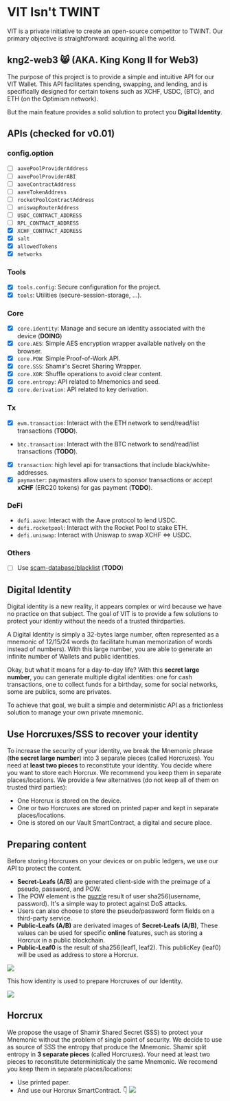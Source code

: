 # VIT Isn't TWINT
VIT is a private initiative to create an open-source competitor to TWINT. 
Our primary objective is straightforward: acquiring all the world.

## kng2-web3 😸 (AKA. King Kong II for Web3)
The purpose of this project is to provide a simple and intuitive API for our VIT Wallet. This API facilitates spending, swapping, and lending, and is specifically designed for certain tokens such as XCHF, USDC, (BTC), and ETH (on the Optimism network).

But the main feature provides a solid solution to protect you **Digital Identity**.

## APIs (checked for v0.01)
### config.option
* [ ] `aavePoolProviderAddress`
* [ ] `aavePoolProviderABI`
* [ ] `aaveContractAddress`
* [ ] `aaveTokenAddress`
* [ ] `rocketPoolContractAddress`
* [ ] `uniswapRouterAddress` 
* [ ] `USDC_CONTRACT_ADDRESS`
* [ ] `RPL_CONTRACT_ADDRESS`
* [x] `XCHF_CONTRACT_ADDRESS`
* [x] `salt`
* [x] `allowedTokens`
* [x] `networks`

### Tools
- [x] `tools.config`: Secure configuration for the project.
- [x] `tools`: Utilities (secure-session-storage, ...).

### Core
- [x] `core.identity`: Manage and secure an identity associated with the device (**DOING**)
- [x] `core.AES`: Simple AES encryption wrapper available natively on the browser.
- [x] `core.POW`: Simple Proof-of-Work API.
- [x] `core.SSS`: Shamir's Secret Sharing Wrapper.
- [x] `core.XOR`: Shuffle operations to avoid clear content.
- [x] `core.entropy`: API related to Mnemonics and seed.
- [x] `core.derivation`: API related to key derivation.

### Tx
- [x] `evm.transaction`: Interact with the ETH network to send/read/list transactions (**TODO**).
- `btc.transaction`: Interact with the BTC network to send/read/list transactions (**TODO**).
- [x] `transaction`: high level api for transactions that include  black/white-addresses.
- [x] `paymaster`: paymasters allow users to sponsor transactions or accept  **xCHF** (ERC20 tokens) for gas payment (**TODO**).

### DeFi
- `defi.aave`: Interact with the Aave protocol to lend USDC.
- `defi.rocketpool`: Interact with the Rocket Pool to stake ETH.
- `defi.uniswap`: Interact with Uniswap to swap XCHF <=> USDC.

### Others
- [ ] Use [scam-database/blacklist](https://github.com/scamsniffer/scam-database/tree/main/blacklist) (**TODO**)


## Digital Identity
Digital identity is a new reality, it appears complex or wird because we have no practice on that subject. The goal of VIT is to provide a few solutions to protect your identiy without the needs of a trusted thirdparties.

A Digital Identity is simply a 32-bytes large number, often represented as a mnemonic of 12/15/24 words (to facilitate human memorization of words instead of numbers). With this large number, you are able to generate an infinite number of Wallets and public identities.

Okay, but what it means for a day-to-day life? With this **secret large number**, you can generate multiple digital identities: one for cash transactions, one to collect funds for a birthday, some for social networks, some are publics, some are privates.

To achieve that goal, we built a simple and deterministic API as a frictionless solution to manage your own private mnemonic.

## Use Horcruxes/SSS to recover your identity
To increase the security of your identity, we break the Mnemonic phrase (**the secret large number**) into 3 separate pieces (called Horcruxes). You need at **least two pieces** to reconstitute your identity. You decide where you want to store each Horcrux. We recommend you keep them in separate places/locations. We provide a few alternatives (do not keep all of them on trusted third parties):

* One Horcrux is stored on the device.
* One or two Horcruxes are stored on printed paper and kept in separate places/locations.
* One is stored on our Vault SmartContract, a digital and secure place.


## Preparing content
Before storing Horcruxes on your devices or on public ledgers, we use our API to protect the content.

* **Secret-Leafs (A/B)** are generated client-side with the preimage of a pseudo, password, and POW. 
* The POW element is the [puzzle](https://en.wikipedia.org/wiki/Proof_of_work#List_of_proof-of-work_functions) result of user sha256(username, password). It's a simple way to protect against DoS attacks. 
* Users can also choose to store the pseudo/password form fields on a third-party service.
* **Public-Leafs (A/B)** are derivated images of **Secret-Leafs (A/B)**, These values can be used for specific **online** features, such as storing a Horcrux in a public blockchain.
* **Public-Leaf0** is the result of sha256(leaf1, leaf2). This publicKey (leaf0) will be used as address to store a Horcrux.


[![](https://mermaid.ink/img/pako:eNqdl1tv4jgUgP9KlNFIHS2g3C99K9BKK1W7D2X3ZZgHJ3bAwiSs40zLlv73sXMptkMCu46EEp_vXHxsH5t3My0gMu_NDQWHrbFarnODt7JKmo5DlRCcTgkCWdmI_vp9-V18WtOSFRTBaYXhD2M6nRon0W2fWp2HT_wsdDrhvBGiHDYvrcqZdE9GiVKK2IMMzM-A1wGtKS3uRibH3ZozprOp8dDvmstd87pr0e_i6dEi7zpGPDcOTuUWnIyqRDQHe3T3Xbz9-NYQc4k4FK92I_2Nv3ZE7e_GkS5Va05nDZSlbHJxIawaei0olHS0EMRjTsw9onuAIV8570K8NtkW7dHavOevEGWgImxtTiTR34BikBBUCua9HYqZgHS3oUXFbdeqr1vMUKso5AeK94AeFwUpaEN8eVw8Lp6eJIZnoMihRmW8QdkSQ5RhFdqW5C6yJoZtWV8nRhzMnNDzrTiy3Pjrt34Qc54XRDV9x-MGAqEfDep_BnjRQvBpwJ35TuzZdhh4oWKgi_2ifnQ9gHYAK_TG5BzZru1a1qVAddLizbEvRKSBdJPcxTPfapvNszr4JQdIcI5kf27dFH9qQKqUr8R8vtuML5Az0FsbSZ1XuxXHbmgt5z2x04oBb4p3QGnxukUAjo4gK3L2BPaYHBtiveajoiip0i1ixr4U3xPjJ6IQ5GBiiN1CNPUX_G-7w-zg8CanDySIzLWt9AVF4pGwnJf6kTTV4nqoQ4lISVXymR_JZEfIZnoJa-vDM85345OOGUHDs47gBj3fNnKQ8rNKDqreun48C5zADiLH8dyJwT_DMPDdwLWdSOyncBZbdhxYYeS5yn5qzA1nspZrWyMhPEqdeVbX_Yaio7xu8SYHZDgBjXw1ujWapVG88WhHi-gnd7HI_e9M1WavZIIUxeEKkhcM9SLrL6waUwfKF6gPoMZcnxr8EzBc5H2fQRBcJjW3nniUGvRPhfIU_VHtE8WifuLxYtW3x-squLMtR5xV_Mfx_YlhzbxYWZSEvVzSveLAOSfKUw4DBspdf_y-62VJqmPq4CMQWxBqjMj5M95s2UhoHXcDsgR0NzKFHfZnxUoM0Q3kgt8vd-KCop57rh24-oSj1W2pkWA1QUmWhlkmkRuK5dODiDxpxQAW-QVTo6QeocalFLP-KLIs4k3H1NWIlMktIDhqhUwl6iIwMgWIH6BUS5HvO7zpkF7relRK-I1VUENXnAwTsjoekDVUCDvAHjriOsA510fX8q7fIjs996xnO2e9wctfp-dJemFwuz__rDf9D-4C6YZ5u7NQCjKKBr0JtY91_sH_SFQHCBh6hJgfh-Z9BkiJJiaoWPFyzFPzntEKddASA_6fZ99SH78A4ZdVLg)](https://mermaid-js.github.io/mermaid-live-editor/edit/#pako:eNqdl1tv4jgUgP9KlNFIHS2g3C99K9BKK1W7D2X3ZZgHJ3bAwiSs40zLlv73sXMptkMCu46EEp_vXHxsH5t3My0gMu_NDQWHrbFarnODt7JKmo5DlRCcTgkCWdmI_vp9-V18WtOSFRTBaYXhD2M6nRon0W2fWp2HT_wsdDrhvBGiHDYvrcqZdE9GiVKK2IMMzM-A1wGtKS3uRibH3ZozprOp8dDvmstd87pr0e_i6dEi7zpGPDcOTuUWnIyqRDQHe3T3Xbz9-NYQc4k4FK92I_2Nv3ZE7e_GkS5Va05nDZSlbHJxIawaei0olHS0EMRjTsw9onuAIV8570K8NtkW7dHavOevEGWgImxtTiTR34BikBBUCua9HYqZgHS3oUXFbdeqr1vMUKso5AeK94AeFwUpaEN8eVw8Lp6eJIZnoMihRmW8QdkSQ5RhFdqW5C6yJoZtWV8nRhzMnNDzrTiy3Pjrt34Qc54XRDV9x-MGAqEfDep_BnjRQvBpwJ35TuzZdhh4oWKgi_2ifnQ9gHYAK_TG5BzZru1a1qVAddLizbEvRKSBdJPcxTPfapvNszr4JQdIcI5kf27dFH9qQKqUr8R8vtuML5Az0FsbSZ1XuxXHbmgt5z2x04oBb4p3QGnxukUAjo4gK3L2BPaYHBtiveajoiip0i1ixr4U3xPjJ6IQ5GBiiN1CNPUX_G-7w-zg8CanDySIzLWt9AVF4pGwnJf6kTTV4nqoQ4lISVXymR_JZEfIZnoJa-vDM85345OOGUHDs47gBj3fNnKQ8rNKDqreun48C5zADiLH8dyJwT_DMPDdwLWdSOyncBZbdhxYYeS5yn5qzA1nspZrWyMhPEqdeVbX_Yaio7xu8SYHZDgBjXw1ujWapVG88WhHi-gnd7HI_e9M1WavZIIUxeEKkhcM9SLrL6waUwfKF6gPoMZcnxr8EzBc5H2fQRBcJjW3nniUGvRPhfIU_VHtE8WifuLxYtW3x-squLMtR5xV_Mfx_YlhzbxYWZSEvVzSveLAOSfKUw4DBspdf_y-62VJqmPq4CMQWxBqjMj5M95s2UhoHXcDsgR0NzKFHfZnxUoM0Q3kgt8vd-KCop57rh24-oSj1W2pkWA1QUmWhlkmkRuK5dODiDxpxQAW-QVTo6QeocalFLP-KLIs4k3H1NWIlMktIDhqhUwl6iIwMgWIH6BUS5HvO7zpkF7relRK-I1VUENXnAwTsjoekDVUCDvAHjriOsA510fX8q7fIjs996xnO2e9wctfp-dJemFwuz__rDf9D-4C6YZ5u7NQCjKKBr0JtY91_sH_SFQHCBh6hJgfh-Z9BkiJJiaoWPFyzFPzntEKddASA_6fZ99SH78A4ZdVLg)

This how identity is used to prepare Horcruxes of our Identity.


[![](https://mermaid.ink/img/pako:eNqdV1uP4jYU_itR0EpMl2FyJyDtSp2bKnXUrcSofVj2wUkcsAgJdZyZoaP573ucC7EdEmiNROSc79w-Hx8773qYRVhf6DlDDN8TtKZod_1irVINxvdffmjX11-15XJ5k2oLbblBO0K1JQ4pZnxG8U26SitwaUHbZDSkxds4LzGTPM9v0ivtXVNGpcJHZZt72ZE3TFtBZaGVLDRUsM34SvvytZaNBDMlpATXEYDRSvpRPdrXHJSzjOIm8jSDwClZb5iWxZUIkuVPtMbf90XwOz780L5oBUmZ5Xrjo6mrlZJ9GWGRY5qiHZ7sUZ6_ZjQazL_huNECzyTCKSPscLRU5lyQqKvVuBC1WregtRe1jj5KCioOW-nR1klpQ3kp3KBRNV8ImbRvSxCECBXz2691KYyqcIogIeFxYUTupKwvpkysgWrOJX9--3vEZ6dkPExZ1qAl8UIzDcPY5RoEnb3Cv8tncrZHpWOu_M1nwDcrdnPk_6OqFX2i7zDdIRLBpnvnopXONniHVzpwqUc4RkXCVvpEEP2FKEFBgnOOea_MrfQAhds1zYo0qlRfN4ThWpHL95TsED3cZUlGK8To4e7h7vFRwMDSZGmkoGIYkWiJYcqIDNrkydg3JpyjTxNt7k2tmeMac9-w55-uukHcQllhquhbDhjwuL7fq38M8KQF72jAnrrW3DHNmefMJANN7Cf1_fMB1Ak84zcmcmTapm0YpwJVkVBEhmWeiEgB0nUwnk9dox4msNo7EwNMSIpFf3Y5JH9yQLIUKjG93a6HC6QFdGojKHk1a_Hcnhn3tx2xVYsRDMk7ojR73WAUDWYQZyl7hJMnOVSI1Qqyojgowg30GtiUMJ9oL5hGKEUTje-WRFFfkn_rHWZ6-zeRPhTg5FbZSiPs858AS-GUHKCpFJep9hERJkUOKz_AZIMQzXQIq_vDE0m3w4tOWIL7Vx1Ha_x0WeYohHNQDKrcuu586lme6fmW5dgTDaazmefanm1aPt9Ps-ncMOeeMfMdW9pPlbl-Jku5sjWCBKJUMU9y3a8pPoh1S9YpSvoJqOTPg1ujKo3sDaIdbKJH3Mkm97-ZKs2eYSLJsv0ZCL_cdCLrFlYJkxOFAnVRpGDOLw15QYxkaden53mnkYpbh_-kHvRPgdMQ_1HsAsmieuJBs-rag76KxqZh8bMK_izXnWjG1JlLRZmw5SndMw6slihHOgwYyrfd_F3biYNQhcnJ-2huRJGC4Zw_8evpQGgN7gLIPaLbgSVsYN8KlsOd7ALkHVzptvyCIp97tunZ6oLj58uoEcAyQUEczuJYQK4pEU-PhPOkNIMoS0-YGkSqESq4kBLWzSKOfRgqTK5GLC1uFqGD0shkRNkEBpYAwwFKFYpc14KhgtRe10GFCdz_OarvihOTJHk-7LHR1wgbgNl3xDUAq-2PtuGcv0U2enarZ1qtXu_lr9FzBL2Zd7k_t9W7_g_uPOGGebmzmRCk7_d642rwLfEBHxLFPoIPp4eIwHGoL2KU5Hiiwydotjykob5gtMANqP6yr1EfPwGx6qMs)](https://mermaid-js.github.io/mermaid-live-editor/edit/#pako:eNqdV1uP4jYU_itR0EpMl2FyJyDtSp2bKnXUrcSofVj2wUkcsAgJdZyZoaP573ucC7EdEmiNROSc79w-Hx8773qYRVhf6DlDDN8TtKZod_1irVINxvdffmjX11-15XJ5k2oLbblBO0K1JQ4pZnxG8U26SitwaUHbZDSkxds4LzGTPM9v0ivtXVNGpcJHZZt72ZE3TFtBZaGVLDRUsM34SvvytZaNBDMlpATXEYDRSvpRPdrXHJSzjOIm8jSDwClZb5iWxZUIkuVPtMbf90XwOz780L5oBUmZ5Xrjo6mrlZJ9GWGRY5qiHZ7sUZ6_ZjQazL_huNECzyTCKSPscLRU5lyQqKvVuBC1WregtRe1jj5KCioOW-nR1klpQ3kp3KBRNV8ImbRvSxCECBXz2691KYyqcIogIeFxYUTupKwvpkysgWrOJX9--3vEZ6dkPExZ1qAl8UIzDcPY5RoEnb3Cv8tncrZHpWOu_M1nwDcrdnPk_6OqFX2i7zDdIRLBpnvnopXONniHVzpwqUc4RkXCVvpEEP2FKEFBgnOOea_MrfQAhds1zYo0qlRfN4ThWpHL95TsED3cZUlGK8To4e7h7vFRwMDSZGmkoGIYkWiJYcqIDNrkydg3JpyjTxNt7k2tmeMac9-w55-uukHcQllhquhbDhjwuL7fq38M8KQF72jAnrrW3DHNmefMJANN7Cf1_fMB1Ak84zcmcmTapm0YpwJVkVBEhmWeiEgB0nUwnk9dox4msNo7EwNMSIpFf3Y5JH9yQLIUKjG93a6HC6QFdGojKHk1a_Hcnhn3tx2xVYsRDMk7ojR73WAUDWYQZyl7hJMnOVSI1Qqyojgowg30GtiUMJ9oL5hGKEUTje-WRFFfkn_rHWZ6-zeRPhTg5FbZSiPs858AS-GUHKCpFJep9hERJkUOKz_AZIMQzXQIq_vDE0m3w4tOWIL7Vx1Ha_x0WeYohHNQDKrcuu586lme6fmW5dgTDaazmefanm1aPt9Ps-ncMOeeMfMdW9pPlbl-Jku5sjWCBKJUMU9y3a8pPoh1S9YpSvoJqOTPg1ujKo3sDaIdbKJH3Mkm97-ZKs2eYSLJsv0ZCL_cdCLrFlYJkxOFAnVRpGDOLw15QYxkaden53mnkYpbh_-kHvRPgdMQ_1HsAsmieuJBs-rag76KxqZh8bMK_izXnWjG1JlLRZmw5SndMw6slihHOgwYyrfd_F3biYNQhcnJ-2huRJGC4Zw_8evpQGgN7gLIPaLbgSVsYN8KlsOd7ALkHVzptvyCIp97tunZ6oLj58uoEcAyQUEczuJYQK4pEU-PhPOkNIMoS0-YGkSqESq4kBLWzSKOfRgqTK5GLC1uFqGD0shkRNkEBpYAwwFKFYpc14KhgtRe10GFCdz_OarvihOTJHk-7LHR1wgbgNl3xDUAq-2PtuGcv0U2enarZ1qtXu_lr9FzBL2Zd7k_t9W7_g_uPOGGebmzmRCk7_d642rwLfEBHxLFPoIPp4eIwHGoL2KU5Hiiwydotjykob5gtMANqP6yr1EfPwGx6qMs)

## Horcrux
We propose the usage of Shamir Shared Secret (SSS) to protect your Mnemonic without the problem of single point of security. We decide to use as source of SSS the entropy that produce the Mnemonic. Shamir split entropy in **3 separate pieces** (called Horcruxes). Your need at least two pieces to reconstitute deterministicaly the same Mnemonic. We recomend you keep them in separate places/locations:

* Use printed paper.
* And use our Horcrux SmartContract. 👇
[![](https://mermaid.ink/img/pako:eNqdV-mO2zYQfhVBQQBv61V1SzaQBboXFsii-bFGESAOCkoa2ax1OBS1u84iL5VH6JN1dNkSZcluacAQNd9cH4dD6k320wDkuZxxwuGWkhUj8eWzvkyWiYRjnTKf5a-_JdLl5ZX0UM0UnwGiJ4qiXEhzactSDj6HQMrWhAFi01B6WpOYssrINvci6n-E3YiRjKeMrEDaIKpxXsZ0FP8mCaNSKMaXX76WbgqD8AXNfZ1LzyTK4QiGwbecMpjXXhtx_bqG_I25tQKM84xLHkgQb_mQ0sF3C9B6WWDuFg-flcXn2nIt-CDlNOG6ZU_KkC8O2g28UC3CryQ_CqqqRxpAwinfTbYky15SFlx02H4GRsNdyZ6AzzNgCYnhBL67GC3x2GLQ4K8mnNI6zrFGOvLG_ZAc5y1OsZQ-lkv69PD7JKfBr_ts__kpfbg6lJrIe62452-OC0aCRliRfyXF9BXLeF_0NcnyVI6BxYQGuFHeipdLma8hhqU8x8cAQpJHfClPW6I_CaPEiyArMG-VoaXsEX-zYmmeBJXqy5pyqBUL-ZbRmLDdTRqlrEK8u7u5u7m_b2Ey8NMkEFAhjqBtiQPjtAtaZ9HEVaeSpqrvp9LMVnTHtNSZqxqz9xf9IK6RVWCCvm6iAbvQdwf19wEetWDvDRiKpc9MTXNs0-kYaGI_qu-eDqBOYAGvvM2RZmiGqh4LVESqOHTtSEQCkK28yUyx1HpoyOrgrB1gRBNo-zPK0fHXDagrxUpMrjer8QI5AHq14ZW8arV4Zjjq7XVPrNdigqPjnTCWvqxx84xmEKYJv8cjINpViOUSs2Lg5f4auBRnxXwqYRsJSEKmUrFbIkH9iX6vd5hmb1_b9BEPomthK70Dt_i1YAmebCM0leIy1SEi_Ah7PbARJhtE20yPsLo_PNJkM77olEcwvOoQrODxvMyJj22tHVS5da2ZYuu2Zru6bhpTCaeOY1uGbWi6W-wnR5mp2sxWHdc0OvupMjfMZCkXtoYXYZQi5rFb9yuGfbpVt3SVkGiYgEq-GN0aVWmkrxjtaBPd4442uf_NVGn2BBNRmm5PQBK8UPUi6xdWCesmigVqkUDAnF4a-kw4TZO-T9u2jyMFt2bx6_SgbzkkPvyRx17HonjiYbPq28O-SiaaqhdnFf7pljWVVMWcdYoy4k_HdE840A9EmZ3DgJNs08_fMszQ80VYN3mXzNQgEDAF5490teYjoTW4MyC3hG1GlrCBfcp5hhe7M5A3eE3aFBeU7rlnaLYhLjgszqOmBe4S5IW-E4Yt5IrR9ukRFTwJzSBIkyOmRpFihALOZ5T3swhDF4cI61YjdBY3DchOaGRdRNkERpYA8ABlAkWWpeMQQWKv66H8CK-_BWroihPSKFrstqAONcIGoA0dcQ1AP_RHQzVP3yIbPeOgp-kHvcHLX6NntvQc-3x_1kHv8j-4s1s3zPOdOa0gXXfQW6GGn2rFh0S-DfA76i6geBzK85BEGUxlkvP0aZf48pyzHBpQ_TVeo378C6WSmNU)](https://mermaid-js.github.io/mermaid-live-editor/edit/#pako:eNqdV-mO2zYQfhVBQQBv61V1SzaQBboXFsii-bFGESAOCkoa2ax1OBS1u84iL5VH6JN1dNkSZcluacAQNd9cH4dD6k320wDkuZxxwuGWkhUj8eWzvkyWiYRjnTKf5a-_JdLl5ZX0UM0UnwGiJ4qiXEhzactSDj6HQMrWhAFi01B6WpOYssrINvci6n-E3YiRjKeMrEDaIKpxXsZ0FP8mCaNSKMaXX76WbgqD8AXNfZ1LzyTK4QiGwbecMpjXXhtx_bqG_I25tQKM84xLHkgQb_mQ0sF3C9B6WWDuFg-flcXn2nIt-CDlNOG6ZU_KkC8O2g28UC3CryQ_CqqqRxpAwinfTbYky15SFlx02H4GRsNdyZ6AzzNgCYnhBL67GC3x2GLQ4K8mnNI6zrFGOvLG_ZAc5y1OsZQ-lkv69PD7JKfBr_ts__kpfbg6lJrIe62452-OC0aCRliRfyXF9BXLeF_0NcnyVI6BxYQGuFHeipdLma8hhqU8x8cAQpJHfClPW6I_CaPEiyArMG-VoaXsEX-zYmmeBJXqy5pyqBUL-ZbRmLDdTRqlrEK8u7u5u7m_b2Ey8NMkEFAhjqBtiQPjtAtaZ9HEVaeSpqrvp9LMVnTHtNSZqxqz9xf9IK6RVWCCvm6iAbvQdwf19wEetWDvDRiKpc9MTXNs0-kYaGI_qu-eDqBOYAGvvM2RZmiGqh4LVESqOHTtSEQCkK28yUyx1HpoyOrgrB1gRBNo-zPK0fHXDagrxUpMrjer8QI5AHq14ZW8arV4Zjjq7XVPrNdigqPjnTCWvqxx84xmEKYJv8cjINpViOUSs2Lg5f4auBRnxXwqYRsJSEKmUrFbIkH9iX6vd5hmb1_b9BEPomthK70Dt_i1YAmebCM0leIy1SEi_Ah7PbARJhtE20yPsLo_PNJkM77olEcwvOoQrODxvMyJj22tHVS5da2ZYuu2Zru6bhpTCaeOY1uGbWi6W-wnR5mp2sxWHdc0OvupMjfMZCkXtoYXYZQi5rFb9yuGfbpVt3SVkGiYgEq-GN0aVWmkrxjtaBPd4442uf_NVGn2BBNRmm5PQBK8UPUi6xdWCesmigVqkUDAnF4a-kw4TZO-T9u2jyMFt2bx6_SgbzkkPvyRx17HonjiYbPq28O-SiaaqhdnFf7pljWVVMWcdYoy4k_HdE840A9EmZ3DgJNs08_fMszQ80VYN3mXzNQgEDAF5490teYjoTW4MyC3hG1GlrCBfcp5hhe7M5A3eE3aFBeU7rlnaLYhLjgszqOmBe4S5IW-E4Yt5IrR9ukRFTwJzSBIkyOmRpFihALOZ5T3swhDF4cI61YjdBY3DchOaGRdRNkERpYA8ABlAkWWpeMQQWKv66H8CK-_BWroihPSKFrstqAONcIGoA0dcQ1AP_RHQzVP3yIbPeOgp-kHvcHLX6NntvQc-3x_1kHv8j-4s1s3zPOdOa0gXXfQW6GGn2rFh0S-DfA76i6geBzK85BEGUxlkvP0aZf48pyzHBpQ_TVeo378C6WSmNU)
